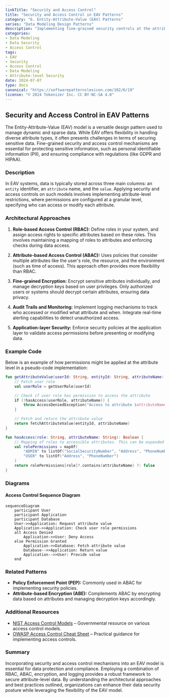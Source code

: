 ```yaml
---
linkTitle: "Security and Access Control"
title: "Security and Access Control in EAV Patterns"
category: "6. Entity-Attribute-Value (EAV) Patterns"
series: "Data Modeling Design Patterns"
description: "Implementing fine-grained security controls at the attribute level within EAV patterns, including best practices, example implementations, and architectural guidance for secure data management."
categories:
- Data Modeling
- Data Security
- Access Control
tags:
- EAV
- Security
- Access Control
- Data Modeling
- Attribute-level Security
date: 2024-07-07
type: docs
canonical: "https://softwarepatternslexicon.com/102/6/19"
license: "© 2024 Tokenizer Inc. CC BY-NC-SA 4.0"
---
```


## Security and Access Control in EAV Patterns

The Entity-Attribute-Value (EAV) model is a versatile design pattern used to manage dynamic and sparse data. While EAV offers flexibility in handling diverse attribute types, it often presents challenges in terms of securing sensitive data. Fine-grained security and access control mechanisms are essential for protecting sensitive information, such as personal identifiable information (PII), and ensuring compliance with regulations (like GDPR and HIPAA).

### Description

In EAV systems, data is typically stored across three main columns: an `entity` identifier, an `attribute` name, and the `value`. Applying security and access controls on such models involves implementing attribute-level restrictions, where permissions are configured at a granular level, specifying who can access or modify each attribute.

### Architectural Approaches

1. **Role-based Access Control (RBAC):** Define roles in your system, and assign access rights to specific attributes based on these roles. This involves maintaining a mapping of roles to attributes and enforcing checks during data access.

2. **Attribute-based Access Control (ABAC):** Uses policies that consider multiple attributes like the user's role, the resource, and the environment (such as time of access). This approach often provides more flexibility than RBAC.

3. **Fine-grained Encryption:** Encrypt sensitive attributes individually, and manage decryption keys based on user privileges. Only authorized users or systems should decrypt certain attributes, ensuring data privacy.

4. **Audit Trails and Monitoring:** Implement logging mechanisms to track who accessed or modified what attribute and when. Integrate real-time alerting capabilities to detect unauthorized access.

5. **Application-layer Security:** Enforce security policies at the application layer to validate access permissions before presenting or modifying data.

### Example Code

Below is an example of how permissions might be applied at the attribute level in a pseudo-code implementation:

```kotlin
fun getAttributeValue(userId: String, entityId: String, attributeName: String): String? {
    // Fetch user role
    val userRole = getUserRole(userId)

    // Check if user role has permission to access the attribute
    if (!hasAccess(userRole, attributeName)) {
        throw AccessDeniedException("Access to attribute $attributeName is denied for role $userRole")
    }

    // Fetch and return the attribute value
    return fetchAttributeValue(entityId, attributeName)
}

fun hasAccess(role: String, attributeName: String): Boolean {
    // Mapping of roles to accessible attributes. This can be expanded with more logic or data stores.
    val rolePermissions = mapOf(
        "ADMIN" to listOf("SocialSecurityNumber", "Address", "PhoneNumber"),
        "USER" to listOf("Address", "PhoneNumber")
    )
    return rolePermissions[role]?.contains(attributeName) ?: false
}
```

### Diagrams

#### Access Control Sequence Diagram

```mermaid
sequenceDiagram
    participant User
    participant Application
    participant Database
    User->>Application: Request attribute value
    Application->>Application: Check user role permissions
    alt Access Denied
        Application->>User: Deny Access
    else Permission Granted
        Application->>Database: Fetch attribute value
        Database-->>Application: Return value
        Application-->>User: Provide value
    end
```

### Related Patterns

- **Policy Enforcement Point (PEP):** Commonly used in ABAC for implementing security policies.
- **Attribute-based Encryption (ABE):** Complements ABAC by encrypting data based on attributes and managing decryption keys accordingly.

### Additional Resources

- [NIST Access Control Models](https://csrc.nist.gov/groups/SNS/ac/) – Governmental resource on various access control models.
- [OWASP Access Control Cheat Sheet](https://owasp.org/www-project-cheat-sheets/cheatsheets/Access_Control_Cheat_Sheet.html) – Practical guidance for implementing access controls.

### Summary

Incorporating security and access control mechanisms into an EAV model is essential for data protection and compliance. Employing a combination of RBAC, ABAC, encryption, and logging provides a robust framework to secure attribute-level data. By understanding the architectural approaches and best practices outlined, organizations can enhance their data security posture while leveraging the flexibility of the EAV model.
